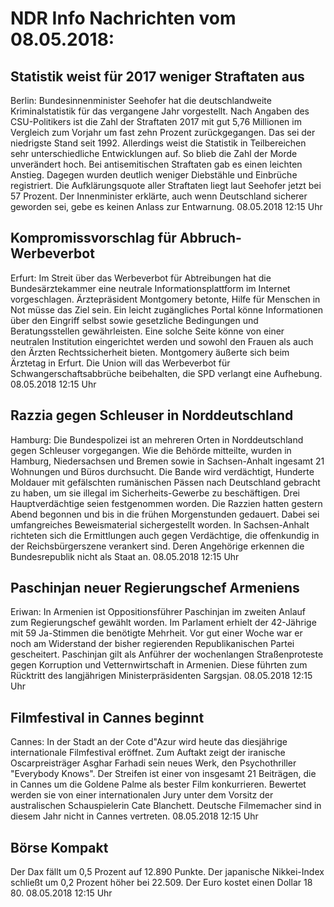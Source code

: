 # NDR Info Nachrichten vom 08.05.2018:


## Statistik weist für 2017 weniger Straftaten aus
Berlin: Bundesinnenminister Seehofer hat die deutschlandweite Kriminalstatistik für das vergangene Jahr vorgestellt. Nach Angaben des CSU-Politikers ist die Zahl der Straftaten 2017 mit gut 5,76 Millionen im Vergleich zum Vorjahr um fast zehn Prozent zurückgegangen. Das sei der niedrigste Stand seit 1992. Allerdings weist die Statistik in Teilbereichen sehr unterschiedliche Entwicklungen auf. So blieb die Zahl der Morde unverändert hoch. Bei antisemitischen Straftaten gab es einen leichten Anstieg. Dagegen wurden deutlich weniger Diebstähle und Einbrüche registriert. Die Aufklärungsquote aller Straftaten liegt laut Seehofer jetzt bei 57 Prozent. Der Innenminister erklärte, auch wenn Deutschland sicherer geworden sei, gebe es keinen Anlass zur Entwarnung. 08.05.2018 12:15 Uhr 

## Kompromissvorschlag für Abbruch-Werbeverbot
Erfurt: Im Streit über das Werbeverbot für Abtreibungen hat die Bundesärztekammer eine neutrale Informationsplattform im Internet vorgeschlagen. Ärztepräsident Montgomery betonte, Hilfe für Menschen in Not müsse das Ziel sein. Ein leicht zugängliches Portal könne Informationen über den Eingriff selbst sowie gesetzliche Bedingungen und Beratungsstellen gewährleisten. Eine solche Seite könne von einer neutralen Institution eingerichtet werden und sowohl den Frauen als auch den Ärzten Rechtssicherheit bieten. Montgomery äußerte sich beim Ärztetag in Erfurt. Die Union will das Werbeverbot für Schwangerschaftsabbrüche beibehalten, die SPD verlangt eine Aufhebung. 08.05.2018 12:15 Uhr 

## Razzia gegen Schleuser in Norddeutschland
Hamburg: Die Bundespolizei ist an mehreren Orten in Norddeutschland gegen Schleuser vorgegangen. Wie die Behörde mitteilte, wurden in Hamburg, Niedersachsen und Bremen sowie in Sachsen-Anhalt ingesamt 21 Wohnungen und Büros durchsucht. Die Bande wird verdächtigt, Hunderte Moldauer mit gefälschten rumänischen Pässen nach Deutschland gebracht zu haben, um sie illegal im Sicherheits-Gewerbe zu beschäftigen. Drei Hauptverdächtige seien festgenommen worden. Die Razzien hatten gestern Abend begonnen und bis in die frühen Morgenstunden gedauert. Dabei sei umfangreiches Beweismaterial sichergestellt worden. In Sachsen-Anhalt richteten sich die Ermittlungen auch gegen Verdächtige, die offenkundig in der Reichsbürgerszene verankert sind. Deren Angehörige erkennen die Bundesrepublik nicht als Staat an. 08.05.2018 12:15 Uhr 

## Paschinjan neuer Regierungschef Armeniens
Eriwan:	In Armenien ist Oppositionsführer Paschinjan im zweiten Anlauf zum Regierungschef gewählt worden. Im Parlament erhielt der 42-Jährige mit 59 Ja-Stimmen die benötigte Mehrheit. Vor gut einer Woche war er noch am Widerstand der bisher regierenden Republikanischen Partei gescheitert. Paschinjan gilt als Anführer der wochenlangen Straßenproteste gegen Korruption und Vetternwirtschaft in Armenien. Diese führten zum Rücktritt des langjährigen Ministerpräsidenten Sargsjan. 08.05.2018 12:15 Uhr 

## Filmfestival in Cannes beginnt
Cannes: In der Stadt an der Cote d"Azur wird heute das diesjährige internationale Filmfestival eröffnet. Zum Auftakt zeigt der iranische Oscarpreisträger Asghar Farhadi sein neues Werk, den Psychothriller "Everybody Knows". Der Streifen ist einer von insgesamt 21 Beiträgen, die in Cannes um die Goldene Palme als bester Film konkurrieren. Bewertet werden sie von einer internationalen Jury unter dem Vorsitz der australischen Schauspielerin Cate Blanchett. Deutsche Filmemacher sind in diesem Jahr nicht in Cannes vertreten. 08.05.2018 12:15 Uhr 

## Börse Kompakt
Der Dax fällt um 0,5 Prozent auf 12.890 Punkte. Der japanische Nikkei-Index schließt um 0,2 Prozent höher bei 22.509. Der Euro kostet einen Dollar 18 80. 08.05.2018 12:15 Uhr 
